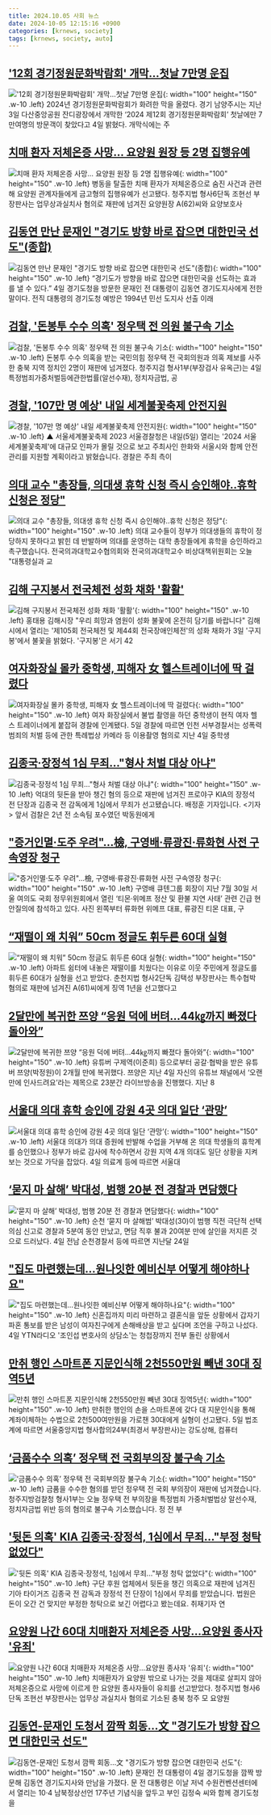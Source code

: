 ```yaml
---
title: 2024.10.05 사회 뉴스
date: 2024-10-05 12:15:16 +0900
categories: [krnews, society]
tags: [krnews, society, auto]
---
```

## ['12회 경기정원문화박람회' 개막…첫날 7만명 운집](https://n.news.naver.com/mnews/article/018/0005850407)

!['12회 경기정원문화박람회' 개막…첫날 7만명 운집](https://mimgnews.pstatic.net/image/origin/018/2024/10/04/5850407.jpg?type=nf220_150){: width="100" height="150" .w-10 .left}
2024년 경기정원문화박람회가 화려한 막을 올렸다. 경기 남양주시는 지난 3일 다산중앙공원 잔디광장에서 개막한 ‘2024 제12회 경기정원문화박람회’ 첫날에만 7만여명의 방문객이 찾았다고 4일 밝혔다. 개막식에는 주

## [치매 환자 저체온증 사망… 요양원 원장 등 2명 집행유예](https://n.news.naver.com/mnews/article/023/0003862352)

![치매 환자 저체온증 사망… 요양원 원장 등 2명 집행유예](https://mimgnews.pstatic.net/image/origin/023/2024/10/05/3862352.jpg?type=nf220_150){: width="100" height="150" .w-10 .left}
병동을 탈출한 치매 환자가 저체온증으로 숨진 사건과 관련해 요양원 관계자들에게 금고형의 집행유예가 선고됐다. 청주지법 형사6단독 조현선 부장판사는 업무상과실치사 혐의로 재판에 넘겨진 요양원장 A(62)씨와 요양보호사

## [김동연 만난 문재인 "경기도 방향 바로 잡으면 대한민국 선도"(종합)](https://n.news.naver.com/mnews/article/018/0005850597)

![김동연 만난 문재인 "경기도 방향 바로 잡으면 대한민국 선도"(종합)](https://mimgnews.pstatic.net/image/origin/018/2024/10/04/5850597.jpg?type=nf220_150){: width="100" height="150" .w-10 .left}
“경기도가 방향을 바로 잡으면 대한민국을 선도하는 효과를 낼 수 있다.” 4일 경기도청을 방문한 문재인 전 대통령이 김동연 경기도지사에게 전한 말이다. 전직 대통령의 경기도청 예방은 1994년 민선 도지사 선출 이래

## [검찰, '돈봉투 수수 의혹' 정우택 전 의원 불구속 기소](https://n.news.naver.com/mnews/article/003/0012819792)

![검찰, '돈봉투 수수 의혹' 정우택 전 의원 불구속 기소](https://mimgnews.pstatic.net/image/origin/003/2024/10/04/12819792.jpg?type=nf220_150){: width="100" height="150" .w-10 .left}
돈봉투 수수 의혹을 받는 국민의힘 정우택 전 국회의원과 의혹 제보를 사주한 충북 지역 정치인 2명이 재판에 넘겨졌다. 청주지검 형사1부(부장검사 유옥근)는 4일 특정범죄가중처벌등에관한법률(알선수재), 정치자금법, 공

## [경찰, '107만 명 예상' 내일 세계불꽃축제 안전지원](https://n.news.naver.com/mnews/article/055/0001195020)

![경찰, '107만 명 예상' 내일 세계불꽃축제 안전지원](https://mimgnews.pstatic.net/image/origin/055/2024/10/04/1195020.jpg?type=nf220_150){: width="100" height="150" .w-10 .left}
▲ 서울세계불꽃축제 2023 서울경찰청은 내일(5일) 열리는 '2024 서울세계불꽃축제'에 대규모 인파가 몰릴 것으로 보고 주최사인 한화와 서울시와 함께 안전 관리를 지원할 계획이라고 밝혔습니다. 경찰은 주최 측이

## [의대 교수 "총장들, 의대생 휴학 신청 즉시 승인해야‥휴학 신청은 정당"](https://n.news.naver.com/mnews/article/214/0001378162)

![의대 교수 "총장들, 의대생 휴학 신청 즉시 승인해야‥휴학 신청은 정당"](https://mimgnews.pstatic.net/image/origin/214/2024/10/05/1378162.jpg?type=nf220_150){: width="100" height="150" .w-10 .left}
의대 교수들이 정부가 의대생들의 휴학이 정당하지 못하다고 밝힌 데 반발하며 의대를 운영하는 대학 총장들에게 휴학을 승인하라고 촉구했습니다. 전국의과대학교수협의회와 전국의과대학교수 비상대책위원회는 오늘 "대통령실과 교

## [김해 구지봉서 전국체전 성화 채화 '활활'](https://n.news.naver.com/mnews/article/002/0002353174)

![김해 구지봉서 전국체전 성화 채화 '활활'](https://mimgnews.pstatic.net/image/origin/002/2024/10/04/2353174.jpg?type=nf220_150){: width="100" height="150" .w-10 .left}
홍태용 김해시장 "우리 희망과 염원이 성화 불꽃에 온전히 담기를 바랍니다" 김해시에서 열리는 '제105회 전국체전 및 제44회 전국장애인체전'의 성화 채화가 3일 '구지봉'에서 불꽃을 밝혔다. '구지봉'은 서기 42

## [여자화장실 몰카 중학생, 피해자 女 헬스트레이너에 딱 걸렸다](https://n.news.naver.com/mnews/article/009/0005374607)

![여자화장실 몰카 중학생, 피해자 女 헬스트레이너에 딱 걸렸다](https://mimgnews.pstatic.net/image/origin/009/2024/10/05/5374607.jpg?type=nf220_150){: width="100" height="150" .w-10 .left}
여자 화장실에서 불법 촬영을 하던 중학생이 현직 여자 헬스 트레이너에게 붙잡혀 경찰에 인계됐다. 5일 경찰에 따르면 인천 서부경찰서는 성폭력범죄의 처벌 등에 관한 특례법상 카메라 등 이용촬영 혐의로 지난 4일 중학생

## [김종국·장정석 1심 무죄…"형사 처벌 대상 아냐"](https://n.news.naver.com/mnews/article/055/0001195061)

![김종국·장정석 1심 무죄…"형사 처벌 대상 아냐"](https://mimgnews.pstatic.net/image/origin/055/2024/10/04/1195061.jpg?type=nf220_150){: width="100" height="150" .w-10 .left}
억대의 뒷돈을 받아 챙긴 혐의 등으로 재판에 넘겨진 프로야구 KIA의 장정석 전 단장과 김종국 전 감독에게 1심에서 무죄가 선고됐습니다. 배정훈 기자입니다. <기자> 앞서 검찰은 2년 전 소속팀 포수였던 박동원에게

## ["증거인멸·도주 우려"…檢, 구영배·류광진·류화현 사전 구속영장 청구](https://n.news.naver.com/mnews/article/018/0005850573)

!["증거인멸·도주 우려"…檢, 구영배·류광진·류화현 사전 구속영장 청구](https://mimgnews.pstatic.net/image/origin/018/2024/10/04/5850573.jpg?type=nf220_150){: width="100" height="150" .w-10 .left}
구영배 큐텐그룹 회장이 지난 7월 30일 서울 여의도 국회 정무위원회에서 열린 ‘티몬·위메프 정산 및 환불 지연 사태’ 관련 긴급 현안질의에 참석하고 있다. 사진 왼쪽부터 류화현 위메프 대표, 류광진 티몬 대표, 구

## [“재떨이 왜 치워” 50cm 정글도 휘두른 60대 실형](https://n.news.naver.com/mnews/article/023/0003862345)

![“재떨이 왜 치워” 50cm 정글도 휘두른 60대 실형](https://mimgnews.pstatic.net/image/origin/023/2024/10/05/3862345.jpg?type=nf220_150){: width="100" height="150" .w-10 .left}
아파트 쉼터에 내놓은 재떨이를 치웠다는 이유로 이웃 주민에게 정글도를 휘두른 60대가 실형을 선고 받았다. 춘천지법 형사2단독 김택성 부장판사는 특수협박 혐의로 재판에 넘겨진 A(61)씨에게 징역 1년을 선고했다고

## [2달만에 복귀한 쯔양 “응원 덕에 버텨…44㎏까지 빠졌다 돌아와”](https://n.news.naver.com/mnews/article/005/0001729128)

![2달만에 복귀한 쯔양 “응원 덕에 버텨…44㎏까지 빠졌다 돌아와”](https://mimgnews.pstatic.net/image/origin/005/2024/10/05/1729128.jpg?type=nf220_150){: width="100" height="150" .w-10 .left}
유튜버 구제역(이준희) 등으로부터 공갈·협박을 받은 유튜버 쯔양(박정원)이 2개월 만에 복귀했다. 쯔양은 지난 4일 자신의 유튜브 채널에서 ‘오랜만에 인사드려요’라는 제목으로 23분간 라이브방송을 진행했다. 지난 8

## [서울대 의대 휴학 승인에 강원 4곳 의대 일단 ‘관망’](https://n.news.naver.com/mnews/article/421/0007824703)

![서울대 의대 휴학 승인에 강원 4곳 의대 일단 ‘관망’](https://mimgnews.pstatic.net/image/origin/421/2024/10/04/7824703.jpg?type=nf220_150){: width="100" height="150" .w-10 .left}
서울대 의대가 의대 증원에 반발해 수업을 거부해 온 의대 학생들의 휴학계를 승인했으나 정부가 바로 감사에 착수하면서 강원 지역 4개 의대도 일단 상황을 지켜보는 것으로 가닥을 잡았다. 4일 의료계 등에 따르면 서울대

## [‘묻지 마 살해’ 박대성, 범행 20분 전 경찰과 면담했다](https://n.news.naver.com/mnews/article/032/0003324435)

![‘묻지 마 살해’ 박대성, 범행 20분 전 경찰과 면담했다](https://mimgnews.pstatic.net/image/origin/032/2024/10/05/3324435.jpg?type=nf220_150){: width="100" height="150" .w-10 .left}
순천 ‘묻지 마 살해범’ 박대성(30)이 범행 직전 극단적 선택 의심 신고로 경찰과 5분여 동안 만났고, 면담 직후 불과 20여분 만에 살인을 저지른 것으로 드러났다. 4일 전남 순천경찰서 등에 따르면 지난달 24일

## ["집도 마련했는데…원나잇한 예비신부 어떻게 해야하나요"](https://n.news.naver.com/mnews/article/119/0002878518)

!["집도 마련했는데…원나잇한 예비신부 어떻게 해야하나요"](https://mimgnews.pstatic.net/image/origin/119/2024/10/05/2878518.jpg?type=nf220_150){: width="100" height="150" .w-10 .left}
신혼집까지 미리 마련하고 결혼식을 앞둔 상황에서 갑자기 파혼 통보를 받은 남성이 여자친구에게 손해배상을 받고 싶다며 조언을 구하고 나섰다. 4일 YTN라디오 '조인섭 변호사의 상담소'는 청첩장까지 전부 돌린 상황에서

## [만취 행인 스마트폰 지문인식해 2천550만원 빼낸 30대 징역5년](https://n.news.naver.com/mnews/article/001/0014965328)

![만취 행인 스마트폰 지문인식해 2천550만원 빼낸 30대 징역5년](https://mimgnews.pstatic.net/image/origin/001/2024/10/05/14965328.jpg?type=nf220_150){: width="100" height="150" .w-10 .left}
만취한 행인의 손을 스마트폰에 갖다 대 지문인식을 통해 계좌이체하는 수법으로 2천500여만원을 가로챈 30대에게 실형이 선고됐다. 5일 법조계에 따르면 서울중앙지법 형사합의24부(최경서 부장판사)는 강도상해, 컴퓨터

## [‘금품수수 의혹’ 정우택 전 국회부의장 불구속 기소](https://n.news.naver.com/mnews/article/056/0011812510)

![‘금품수수 의혹’ 정우택 전 국회부의장 불구속 기소](https://mimgnews.pstatic.net/image/origin/056/2024/10/04/11812510.jpg?type=nf220_150){: width="100" height="150" .w-10 .left}
금품을 수수한 혐의를 받던 정우택 전 국회 부의장이 재판에 넘겨졌습니다. 청주지방검찰청 형사1부는 오늘 정우택 전 부의장을 특정범죄 가중처벌법상 알선수재, 정치자금법 위반 등의 혐의로 불구속 기소했습니다. 정 전 부

## ['뒷돈 의혹' KIA 김종국·장정석, 1심에서 무죄..."부정 청탁 없었다"](https://n.news.naver.com/mnews/article/052/0002095244)

!['뒷돈 의혹' KIA 김종국·장정석, 1심에서 무죄..."부정 청탁 없었다"](https://mimgnews.pstatic.net/image/origin/052/2024/10/04/2095244.jpg?type=nf220_150){: width="100" height="150" .w-10 .left}
구단 후원 업체에서 뒷돈을 챙긴 의혹으로 재판에 넘겨진 기아 타이거즈 김종국 전 감독과 장정석 전 단장이 1심에서 무죄를 받았습니다. 법원은 돈이 오간 건 맞지만 부정한 청탁으로 보긴 어렵다고 봤는데요. 취재기자 연

## [요양원 나간 60대 치매환자 저체온증 사망…요양원 종사자 '유죄'](https://n.news.naver.com/mnews/article/421/0007825388)

![요양원 나간 60대 치매환자 저체온증 사망…요양원 종사자 '유죄'](https://mimgnews.pstatic.net/image/origin/421/2024/10/05/7825388.jpg?type=nf220_150){: width="100" height="150" .w-10 .left}
치매환자가 요양원 밖으로 나가는 것을 제대로 살피지 않아 저체온증으로 사망에 이르게 한 요양원 종사자들이 유죄를 선고받았다. 청주지법 형사6단독 조현선 부장판사는 업무상 과실치사 혐의로 기소된 충북 청주 모 요양원

## [김동연-문재인 도청서 깜짝 회동…文 "경기도가 방향 잡으면 대한민국 선도"](https://n.news.naver.com/mnews/article/002/0002353309)

![김동연-문재인 도청서 깜짝 회동…文 "경기도가 방향 잡으면 대한민국 선도"](https://mimgnews.pstatic.net/image/origin/002/2024/10/05/2353309.jpg?type=nf220_150){: width="100" height="150" .w-10 .left}
문재인 전 대통령이 4일 경기도청을 깜짝 방문해 김동연 경기도지사와 만남을 가졌다. 문 전 대통령은 이날 저녁 수원컨벤션센터에서 열리는 10·4 남북정상선언 17주년 기념식을 앞두고 부인 김정숙 씨와 함께 경기도청을

